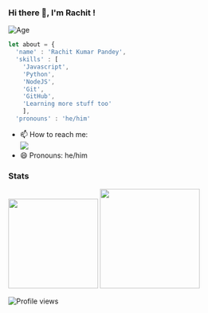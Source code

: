 ### Hi there 👋, I'm Rachit !
![Age](https://img.shields.io/badge/Age-16-blue)
```javascript
let about = {
  'name' : 'Rachit Kumar Pandey',
  'skills' : [
    'Javascript',
    'Python',
    'NodeJS',
    'Git',
    'GitHub',
    'Learning more stuff too'
    ],
  'pronouns' : 'he/him'  
```
- 📫 How to reach me: <br><img src="https://discord.c99.nl/widget/theme-3/590133197430456330.png">
- 😄 Pronouns: he/him
### Stats
  <img height="180em" src="https://github-readme-stats.vercel.app/api?username=ArmoredVortex&count_private=true&show_icons=true&theme=midnight-purple" />
  <img height="200em" src="https://github-readme-stats.vercel.app/api/top-langs/?username=ArmoredVortex&theme=midnight-purple" />
  

![Profile views](https://gpvc.arturio.dev/armoredvortex) 
<!--
**ArmoredVortex/ArmoredVortex** is a ✨ _special_ ✨ repository because its `README.md` (this file) appears on your GitHub profile.

Here are some ideas to get you started:

- 🔭 I’m currently working on ...
- 🌱 I’m currently learning ...
- 👯 I’m looking to collaborate on ...
- 🤔 I’m looking for help with ...
- 💬 Ask me about ...
- 📫 How to reach me: ...
- 😄 Pronouns: ...
- ⚡ Fun fact: ...
-->
